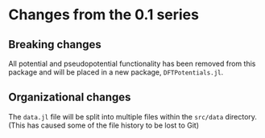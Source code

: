 # Changes from the 0.1 series

## Breaking changes

All potential and pseudopotential functionality has been removed from this package and will be 
placed in a new package, `DFTPotentials.jl`.

## Organizational changes

The `data.jl` file will be split into multiple files within the `src/data` directory. (This has
caused some of the file history to be lost to Git)
